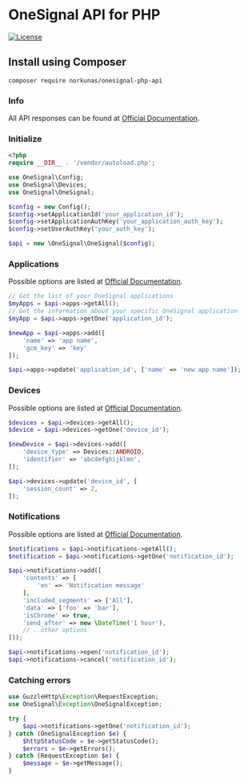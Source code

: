 # OneSignal API for PHP

[![License](https://img.shields.io/badge/license-MIT-blue.svg)](https://packagist.org/packages/norkunas/onesignal-php-api)

## Install using Composer

```
composer require norkunas/onesignal-php-api
```

### Info

All API responses can be found at [Official Documentation](http://documentation.onesignal.com/v2.0/docs/server-api-overview).

### Initialize
```php
<?php
require __DIR__ . '/vendor/autoload.php';

use OneSignal\Config;
use OneSignal\Devices;
use OneSignal\OneSignal;

$config = new Config();
$config->setApplicationId('your_application_id');
$config->setApplicationAuthKey('your_application_auth_key');
$config->setUserAuthKey('your_auth_key');

$api = new \OneSignal\OneSignal($config);
```

### Applications
Possible options are listed at [Official Documentation](http://documentation.onesignal.com/v2.0/docs/apps-create-an-app).
```php
// Get the list of your OneSignal applications
$myApps = $api->apps->getAll();
// Get the information about your specific OneSignal application
$myApp = $api->apps->getOne('application_id');

$newApp = $api->apps->add([
    'name' => 'app name',
    'gcm_key' => 'key'
]);

$api->apps->update('application_id', ['name' => 'new app name']);
```

### Devices
Possible options are listed at [Official Documentation](http://documentation.onesignal.com/v2.0/docs/players-add-a-device).
```php
$devices = $api->devices->getAll();
$device = $api->devices->getOne('device_id');

$newDevice = $api->devices->add([
    'device_type' => Devices::ANDROID,
    'identifier' => 'abcdefghijklmn',
]);

$api->devices->update('device_id', [
    'session_count' => 2,
]);
```

### Notifications
Possible options are listed at [Official Documentation](http://documentation.onesignal.com/v2.0/docs/notifications-create-notification).
```php
$notifications = $api->notifications->getAll();
$notification = $api->notifications->getOne('notification_id');

$api->notifications->add([
    'contents' => [
        'en' => 'Notification message'
    ],
    'included_segments' => ['All'],
    'data' => ['foo' => 'bar'],
    'isChrome' => true,
    'send_after' => new \DateTime('1 hour'),
    // ..other options
]));

$api->notifications->open('notification_id');
$api->notifications->cancel('notification_id');
```

### Catching errors
```php
use GuzzleHttp\Exception\RequestException;
use OneSignal\Exception\OneSignalException;

try {
    $api->notifications->getOne('notification_id');
} catch (OneSignalException $e) {
    $httpStatusCode = $e->getStatusCode();
    $errors = $e->getErrors();
} catch (RequestException $e) {
    $message = $e->getMessage();
}
```
